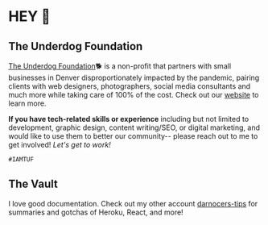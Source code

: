 # HEY 👋

## The Underdog Foundation
[The Underdog Foundation](https://theunderdogfoundation.org/):dog2: is a non-profit that partners with small businesses in Denver disproportionately impacted by the pandemic, pairing clients with web designers, photographers, social media consultants and much more while taking care of 100% of the cost. Check out our [website](https://theunderdogfoundation.org/) to learn more. 

**If you have tech-related skills or experience** including but not limited to development, graphic design, content writing/SEO, or digital marketing, and would like to use them to better our community-- please reach out to me to get involved! _Let's get to work!_

`#IAMTUF`

## The Vault
I love good documentation. Check out my other account [darnocers-tips](https://github.com/darnocers-tips) for summaries and gotchas of Heroku, React, and more! 



